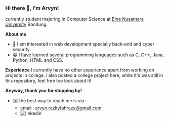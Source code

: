 ### Hi there 👋, I'm Arvyn!

currently student majoring in Computer Science at [Bina Nusantara University](https://binus.ac.id/) Bandung.

**About me**
- 👀 I am interested in web development specially back-end and cyber security.
- 😁 I have learned several programming languages such as C, C++, Java, Python, HTML and CSS.

**Experience**
I currently have no other experience apart from working on projects in college.
i also  posted a college project here, while it's was still in this repository, feel free too look about it!

**Anyway, thank you for stopping by!**
- ✉️ the best way to reach me is via :
  - email : arvyn.rezkyfahrezy@gmail.com
  - ![linkedin](https://github.com/Arvynrf/Arvynrf/assets/89084302/472b0a0c-51c8-4ecc-8002-fa452969904a)



<!--
**Arvynrf/Arvynrf** is a ✨ _special_ ✨ repository because its `README.md` (this file) appears on your GitHub profile.

Here are some ideas to get you started:

- 🔭 I’m currently working on ...
- 🌱 I’m currently learning ...
- 👯 I’m looking to collaborate on ...
- 🤔 I’m looking for help with ...
- 💬 Ask me about ...
- 📫 How to reach me: ...
- 😄 Pronouns: ...
- ⚡ Fun fact: ...
-->
